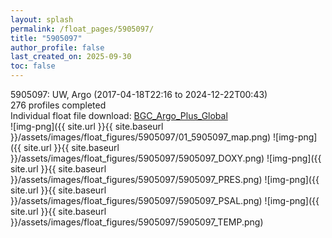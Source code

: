 ```yaml
---
layout: splash
permalink: /float_pages/5905097/
title: "5905097"
author_profile: false
last_created_on: 2025-09-30
toc: false
---
```

 
5905097: UW, Argo (2017-04-18T22:16 to 2024-12-22T00:43)\
276 profiles completed\
Individual float file download: [BGC_Argo_Plus_Global](https://ftp.soest.hawaii.edu/bgc_argo_plus/Individual_Floats/outliers_removed/5905097_Sprof_processed.nc)\
![img-png]({{ site.url }}{{ site.baseurl }}/assets/images/float_figures/5905097/01_5905097_map.png)
![img-png]({{ site.url }}{{ site.baseurl }}/assets/images/float_figures/5905097/5905097_DOXY.png)
![img-png]({{ site.url }}{{ site.baseurl }}/assets/images/float_figures/5905097/5905097_PRES.png)
![img-png]({{ site.url }}{{ site.baseurl }}/assets/images/float_figures/5905097/5905097_PSAL.png)
![img-png]({{ site.url }}{{ site.baseurl }}/assets/images/float_figures/5905097/5905097_TEMP.png)
